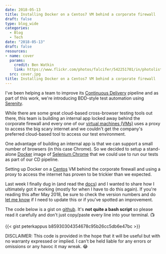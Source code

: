 ```yaml
---
date: 2018-05-13
title: Installing Docker on a Centos7 VM behind a corporate firewall
draft: false
type: blog_wide
categories:
  - Blog
  - Tech
date: "2018-05-13"
draft: false
resources:
- name: cover
  params:
    credit: Ben Watkin
    link: https://www.flickr.com/photos/falcifer/542251701/in/photolist-PVbxg-4xjtAG-88e6qv-YBBKy-akFb78-43FX28-6tjvVE-dWkUmx-7uk4rJ-6N5CeB-DkfvJ-4uLw5G-nZ77yj-7K9dUo-89DfiC-5SmMuN-qoyaNe-bu2EBf-6goydB-6AsL2w-8FDfdS-5ShsEi-5SmMUL-b1mmqM-hbPAx-uJhbw-99aRUA-6QYxG7-e7XJ8D-4yqK19-a8mqdX-73Rtq5-7uKbYx-QVpJ5-4SiSiD-77nmEc-6vgs84-41DxvP-adE4Qr-5fVaf9-5sYq17-fj2L3k-2FGBAU-9gc1xM-6QceDJ-e5yFUM-7DYFwV-dVjTmv-btMUoR-7E3vRy
  src: cover.jpg
title: Installing Docker on a Centos7 VM behind a corporate firewall
---
```


I've been helping a team to improve its [Continuous Delivery](https://en.wikipedia.org/wiki/Continuous_delivery) pipeline and as part of this work, we're introducing BDD-style test automation using [Serenity](http://www.thucydides.info). 

While there are some great cloud-based cross-browser testing tools out there, this team is building an internal app locked away behind the corporate firewall and every one of our [virtual machines (VMs)](https://en.wikipedia.org/wiki/Virtual_machine) uses a proxy to access the big scary internet and we couldn't get the company's preferred cloud-based tool to access our test environment.

One advantage of building an internal app is that we can support a small number of browsers (in this case Chrome). So we decided to setup a stand-alone [Docker](https://www.docker.com/) image of [Selenium Chrome](https://hub.docker.com/r/selenium/standalone-chrome/) that we could use to run our tests as part of our CD pipeline. 

Setting up Docker on a [Centos](https://www.centos.org/) VM behind the corporate firewall and using a proxy to access the internet has proven to be trickier than we expected.

Last week I finally dug in (and read the [docs](https://docs.docker.com/config/daemon/systemd/#httphttps-proxy)) and I wanted to share how I ultimately got it working (mostly for when I have to do this again). If you're reading this after May 2018, be sure to check the version numbers and do [let me know](/contact) if I need to update this or if you've spotted an improvement.

The code below is a gist on [github](https://gist.github.com/peterkappus/b85930304354678c95b26cc5db6e47bc). It's **not quite a bash script** so please read it carefully and don't just copy/paste every line into your terminal. :tv:

{{< gist peterkappus b85930304354678c95b26cc5db6e47bc >}}

DISCLAIMER: This code is provided in the hope that it will be useful but with no warranty expressed or implied. I can't be held liable for any errors or omissions or any havoc it may wreak. :joy:
